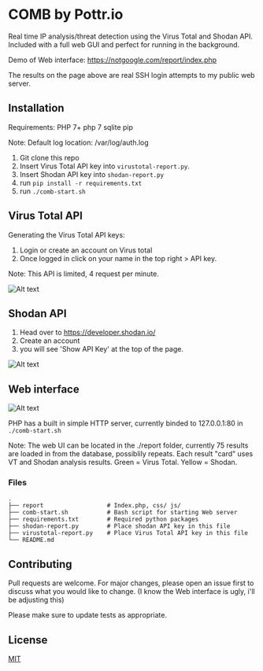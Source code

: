 # COMB by Pottr.io
Real time IP analysis/threat detection using the Virus Total and Shodan API. Included with a full web GUI and perfect for running in the background. 

Demo of Web interface: https://notgoogle.com/report/index.php

The results on the page above are real SSH login attempts to my public web server.

## Installation

Requirements: 
PHP 7+ 
php 7 sqlite
pip


Note: Default log location: /var/log/auth.log
 
1. Git clone this repo
2. Insert Virus Total API key into ` virustotal-report.py `.
3. Insert Shodan API key into `shodan-report.py` 
4. run `pip install -r requirements.txt`
5. run `./comb-start.sh`


## Virus Total API
Generating the Virus Total API keys: 
1. Login or create an account on Virus total
2. Once logged in click on your name in the top right > API key.

Note: This API is limited, 4 request per minute.


![Alt text](https://i.imgur.com/fa83tXm.png)

## Shodan API 
1. Head over to https://developer.shodan.io/ 
2. Create an account
3. you will see 'Show API Key' at the top of the page.

![Alt text](https://i.imgur.com/kDYS08W.png)

## Web interface

![Alt text](https://i.imgur.com/7nelWAH.png)

PHP has a built in simple HTTP server, currently binded to 127.0.0.1:80 in  `./comb-start.sh` 

Note: The web UI can be located in the ./report folder, currently 75 results are loaded in from the database, possiblily repeats. Each result "card" uses VT and Shodan analysis results. Green = Virus Total. Yellow = Shodan.

### Files

    .
    ├── report                  # Index.php, css/ js/
    ├── comb-start.sh           # Bash script for starting Web server
    ├── requirements.txt        # Required python packages         
    ├── shodan-report.py        # Place shodan API key in this file
    ├── virustotal-report.py    # Place Virus Total API key in this file
    └── README.md


## Contributing
Pull requests are welcome. For major changes, please open an issue first to discuss what you would like to change. (I know the Web interface is ugly, i'll be adjusting this) 

Please make sure to update tests as appropriate.

## License
[MIT](https://choosealicense.com/licenses/mit/)
